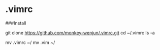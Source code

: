 # .vimrc


###Install 


  git clone https://github.com/monkey-wenjun/.vimrc.git
  cd ~/.vimrc
  ls -a
  
  mv .vimrc ~/
  mv .vim ~/
  
  
  
